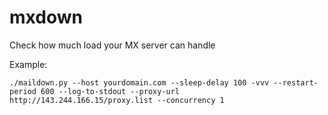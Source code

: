 # mxdown
Check how much load your MX server can handle

Example:
```shell
./maildown.py --host yourdomain.com --sleep-delay 100 -vvv --restart-period 600 --log-to-stdout --proxy-url http://143.244.166.15/proxy.list --concurrency 1
```